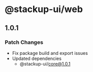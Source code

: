 # @stackup-ui/web

## 1.0.1

### Patch Changes

- Fix package build and export issues
- Updated dependencies
  - @stackup-ui/core@1.0.1
